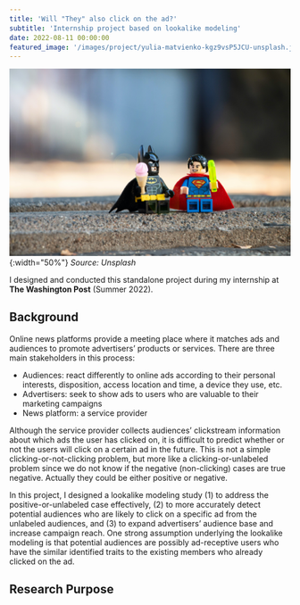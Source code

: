 ```yaml
---
title: 'Will "They" also click on the ad?'
subtitle: 'Internship project based on lookalike modeling'
date: 2022-08-11 00:00:00
featured_image: '/images/project/yulia-matvienko-kgz9vsP5JCU-unsplash.jpg'
---
```


![](/images/project/yulia-matvienko-kgz9vsP5JCU-unsplash.jpg){:width="50%"}
*Source: Unsplash*

I designed and conducted this standalone project during my internship at **The Washington Post** (Summer 2022).

## Background

Online news platforms provide a meeting place where it matches ads and audiences to promote advertisers’ products or services. There are three main stakeholders in this process: 
- Audiences: react differently to online ads according to their personal interests, disposition, access location and time, a device they use, etc. 
- Advertisers: seek to show ads to users who are valuable to their marketing campaigns
- News platform: a service provider 

Although the service provider collects audiences’ clickstream information about which ads the user has clicked on, it is difficult to predict whether or not the users will click on a certain ad in the future. This is not a simple clicking-or-not-clicking problem, but more like a clicking-or-unlabeled problem since we do not know if the negative (non-clicking) cases are true negative. Actually they could be either positive or negative.

In this project, I designed a lookalike modeling study (1) to address the positive-or-unlabeled case effectively, (2) to more accurately detect potential audiences who are likely to click on a specific ad from the unlabeled audiences, and (3) to expand advertisers’ audience base and increase campaign reach.
One strong assumption underlying the lookalike modeling is that potential audiences are possibly ad-receptive users who have the similar identified traits to the existing members who already clicked on the ad.






## Research Purpose